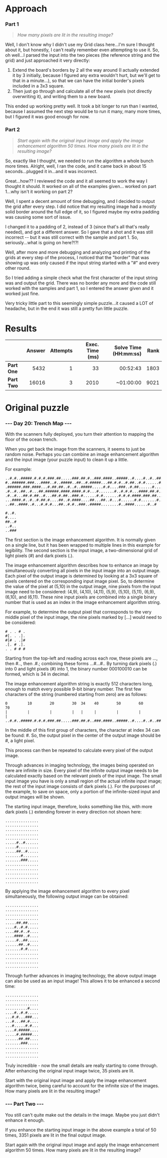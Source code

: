 # Approach
### Part 1
> _How many pixels are lit in the resulting image?_

Well, I don't know why I didn't use my Grid class here...I'm sure I thought about it, but honestly, I can't really remember
even attempting to use it. So, oh well...I parsed the input into the two pieces (the reference string and the grid) and just
approached it very directly:
1. Extend the board's borders by 2 all the way around (I actually extended it by 3 initially, because I figured any extra wouldn't hurt, but we'll get to that in a minute...),
so that we can have the initial border's pixels included in a 3x3 square.
2. Then just go through and calculate all of the new pixels (not directly overwriting it), and writing them to a new board.

This ended up working pretty well. It took a bit longer to run than I wanted, because I assumed the next step would
be to run it many, many more times, but I figured it was good enough for now.

### Part 2
> _Start again with the original input image and apply the image enhancement algorithm 50 times. How many pixels are lit in the resulting image?_

So, exactly like I thought, we needed to run the algorithm a whole bunch more times. Alright, well, I ran the code, and it
came back in about 15 seconds...plugged it in...and it was incorrect.

Great...how?? I reviewed the code and it all seemed to work the way I thought it should. It worked on all of the examples given...
worked on part 1...why isn't it working on part 2?

Well, I spent a decent amount of time debugging, and I decided to output the grid after every step. I did notice that
my resulting image had a mostly solid border around the full edge of it, so I figured maybe my extra padding was causing some
sort of issue.

I changed it to a padding of 2, instead of 3 (since that's all that's really needed), and got a different answer. So I gave that a shot
and it was still incorrect -- but it was still correct with the sample and part 1. So, seriously...what is going on here?!?!

Well, after more and more debugging and analyzing and printing of the grids at every step of the process, I noticed that
the "border" that was showing up was only caused if the input string started with a "#" and every other round.

So I tried adding a simple check what the first character of the input string was and output the grid. There was no
border any more and the code still worked with the samples and part 1, so I entered the answer given and it worked just fine.

Very tricky little part to this seemingly simple puzzle...it caused a LOT of headache, but in the end it was still a pretty
fun little puzzle.

# Results

|              | Answer | Attempts | Exec. Time (ms) | Solve Time (HH:mm:ss) | Rank |
|--------------|-------:|---------:|----------------:|----------------------:|-----:|
| **Part One** |   5432 |        1 |              33 |              00:52:43 | 1803 |
| **Part Two** |  16016 |        3 |            2010 |             ~01:00:00 | 9021 |

# Original puzzle

### --- Day 20: Trench Map ---
With the scanners fully deployed, you turn their attention to mapping the floor of the ocean trench.

When you get back the image from the scanners, it seems to just be random noise. Perhaps you can combine an image enhancement algorithm and the input image (your puzzle input) to clean it up a little.

For example:
```
..#.#..#####.#.#.#.###.##.....###.##.#..###.####..#####..#....#..#..##..##
#..######.###...####..#..#####..##..#.#####...##.#.#..#.##..#.#......#.###
.######.###.####...#.##.##..#..#..#####.....#.#....###..#.##......#.....#.
.#..#..##..#...##.######.####.####.#.#...#.......#..#.#.#...####.##.#.....
.#..#...##.#.##..#...##.#.##..###.#......#.#.......#.#.#.####.###.##...#..
...####.#..#..#.##.#....##..#.####....##...##..#...#......#.#.......#.....
..##..####..#...#.#.#...##..#.#..###..#####........#..####......#..#

#..#.
#....
##..#
..#..
..###
```
The first section is the image enhancement algorithm. It is normally given on a single line, but it has been wrapped to multiple lines in this example for legibility. The second section is the input image, a two-dimensional grid of light pixels (#) and dark pixels (.).

The image enhancement algorithm describes how to enhance an image by simultaneously converting all pixels in the input image into an output image. Each pixel of the output image is determined by looking at a 3x3 square of pixels centered on the corresponding input image pixel. So, to determine the value of the pixel at (5,10) in the output image, nine pixels from the input image need to be considered: (4,9), (4,10), (4,11), (5,9), (5,10), (5,11), (6,9), (6,10), and (6,11). These nine input pixels are combined into a single binary number that is used as an index in the image enhancement algorithm string.

For example, to determine the output pixel that corresponds to the very middle pixel of the input image, the nine pixels marked by [...] would need to be considered:
```
# . . # .
#[. . .].
#[# . .]#
.[. # .].
. . # # #
```
Starting from the top-left and reading across each row, these pixels are ..., then #.., then .#.; combining these forms ...#...#.. By turning dark pixels (.) into 0 and light pixels (#) into 1, the binary number 000100010 can be formed, which is 34 in decimal.

The image enhancement algorithm string is exactly 512 characters long, enough to match every possible 9-bit binary number. The first few characters of the string (numbered starting from zero) are as follows:
```
0         10        20        30  34    40        50        60        70
|         |         |         |   |     |         |         |         |
..#.#..#####.#.#.#.###.##.....###.##.#..###.####..#####..#....#..#..##..##
```
In the middle of this first group of characters, the character at index 34 can be found: #. So, the output pixel in the center of the output image should be #, a light pixel.

This process can then be repeated to calculate every pixel of the output image.

Through advances in imaging technology, the images being operated on here are infinite in size. Every pixel of the infinite output image needs to be calculated exactly based on the relevant pixels of the input image. The small input image you have is only a small region of the actual infinite input image; the rest of the input image consists of dark pixels (.). For the purposes of the example, to save on space, only a portion of the infinite-sized input and output images will be shown.

The starting input image, therefore, looks something like this, with more dark pixels (.) extending forever in every direction not shown here:
```
...............
...............
...............
...............
...............
.....#..#......
.....#.........
.....##..#.....
.......#.......
.......###.....
...............
...............
...............
...............
...............
```
By applying the image enhancement algorithm to every pixel simultaneously, the following output image can be obtained:
```
...............
...............
...............
...............
.....##.##.....
....#..#.#.....
....##.#..#....
....####..#....
.....#..##.....
......##..#....
.......#.#.....
...............
...............
...............
...............
```
Through further advances in imaging technology, the above output image can also be used as an input image! This allows it to be enhanced a second time:
```
...............
...............
...............
..........#....
....#..#.#.....
...#.#...###...
...#...##.#....
...#.....#.#...
....#.#####....
.....#.#####...
......##.##....
.......###.....
...............
...............
...............
```
Truly incredible - now the small details are really starting to come through. After enhancing the original input image twice, 35 pixels are lit.

Start with the original input image and apply the image enhancement algorithm twice, being careful to account for the infinite size of the images. How many pixels are lit in the resulting image?

### --- Part Two ---

You still can't quite make out the details in the image. Maybe you just didn't enhance it enough.

If you enhance the starting input image in the above example a total of 50 times, 3351 pixels are lit in the final output image.

Start again with the original input image and apply the image enhancement algorithm 50 times. How many pixels are lit in the resulting image?
